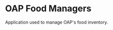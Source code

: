 OAP Food Managers
=================================================
Application used to manage OAP's food inventory.